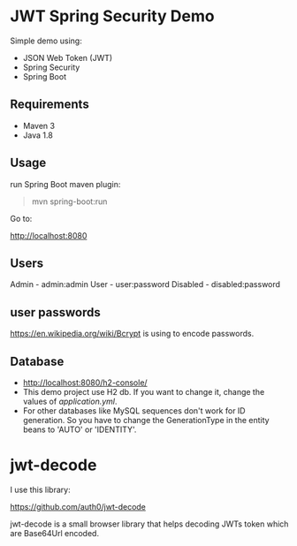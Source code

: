 # JWT Spring Security Demo

Simple demo using:
- JSON Web Token (JWT)
- Spring Security
- Spring Boot

## Requirements
- Maven 3
- Java 1.8

## Usage
run Spring Boot maven plugin:

> mvn spring-boot:run

Go to:

[http://localhost:8080](http://localhost:8080)

## Users

Admin - admin:admin
User - user:password
Disabled - disabled:password

## user passwords

https://en.wikipedia.org/wiki/Bcrypt is using to encode passwords.

## Database

- [http://localhost:8080/h2-console/](http://localhost:8080/h2-console/)
- This demo project use H2 db. If you want to change it, change the values of *application.yml*.
- For other databases like MySQL sequences don't work for ID generation. So you have to change the GenerationType in the entity beans to 'AUTO' or 'IDENTITY'.

# jwt-decode
I use this library:

https://github.com/auth0/jwt-decode 

jwt-decode is a small browser library that helps decoding JWTs token which are Base64Url encoded.

